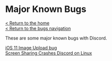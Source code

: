 # Major Known Bugs
[< Return to the home](/index)  
[< Return to the bugs navigation](/bugs)

These are some major known bugs with Discord.

[iOS 11 Image Upload bug](known/heif)  
[Screen Sharing Crashes Discord on Linux](known/linux-ss)
